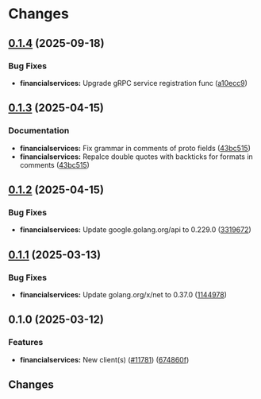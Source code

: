 # Changes

## [0.1.4](https://github.com/googleapis/google-cloud-go/compare/financialservices/v0.1.3...financialservices/v0.1.4) (2025-09-18)


### Bug Fixes

* **financialservices:** Upgrade gRPC service registration func ([a10ecc9](https://github.com/googleapis/google-cloud-go/commit/a10ecc9b3c22e320e9a32dedef7248b42465cd49))

## [0.1.3](https://github.com/googleapis/google-cloud-go/compare/financialservices/v0.1.2...financialservices/v0.1.3) (2025-04-15)


### Documentation

* **financialservices:** Fix grammar in comments of proto fields ([43bc515](https://github.com/googleapis/google-cloud-go/commit/43bc51591e4ffe7efc76449bb00e3747cda2c944))
* **financialservices:** Repalce double quotes with backticks for formats in comments ([43bc515](https://github.com/googleapis/google-cloud-go/commit/43bc51591e4ffe7efc76449bb00e3747cda2c944))

## [0.1.2](https://github.com/googleapis/google-cloud-go/compare/financialservices/v0.1.1...financialservices/v0.1.2) (2025-04-15)


### Bug Fixes

* **financialservices:** Update google.golang.org/api to 0.229.0 ([3319672](https://github.com/googleapis/google-cloud-go/commit/3319672f3dba84a7150772ccb5433e02dab7e201))

## [0.1.1](https://github.com/googleapis/google-cloud-go/compare/financialservices/v0.1.0...financialservices/v0.1.1) (2025-03-13)


### Bug Fixes

* **financialservices:** Update golang.org/x/net to 0.37.0 ([1144978](https://github.com/googleapis/google-cloud-go/commit/11449782c7fb4896bf8b8b9cde8e7441c84fb2fd))

## 0.1.0 (2025-03-12)


### Features

* **financialservices:** New client(s) ([#11781](https://github.com/googleapis/google-cloud-go/issues/11781)) ([674860f](https://github.com/googleapis/google-cloud-go/commit/674860fdbc0322d75ea3d4aff68ac4fc8220cc08))

## Changes

